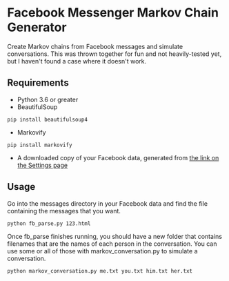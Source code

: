 # Facebook Messenger Markov Chain Generator
Create Markov chains from Facebook messages and simulate conversations. This was thrown together for fun and not heavily-tested yet, but I haven't found a case where it doesn't work.

## Requirements
* Python 3.6 or greater
* BeautifulSoup

```
pip install beautifulsoup4
```

* Markovify

```
pip install markovify
```

* A downloaded copy of your Facebook data, generated from [the link on the Settings page](https://www.facebook.com/settings)

## Usage
Go into the messages directory in your Facebook data and find the file containing the messages that you want.

```
python fb_parse.py 123.html
```

Once fb_parse finishes running, you should have a new folder that contains filenames that are the names of each person in the conversation. You can use some or all of those with markov_conversation.py to simulate a conversation.

```
python markov_conversation.py me.txt you.txt him.txt her.txt
```
